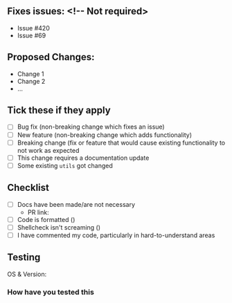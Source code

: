 <!-- Heya! Thanks for the PR. Please fill out this short little form below to help us review this faster-->

## Fixes issues: <!-- Not required>
- Issue #420
- Issue #69

## Proposed Changes:
- Change 1
- Change 2
- ...

## Tick these if they apply
- [ ] Bug fix (non-breaking change which fixes an issue)
- [ ] New feature (non-breaking change which adds functionality)
- [ ] Breaking change (fix or feature that would cause existing functionality to not work as expected
- [ ] This change requires a documentation update
- [ ] Some existing `utils` got changed

## Checklist
- [ ] Docs have been made/are not necessary
    - PR link: 
- [ ] Code is formatted (<link to chapter in contributors.md>)
- [ ] Shellcheck isn't screaming (<link to chapter>)
- [ ] I have commented my code, particularly in hard-to-understand areas

## Testing
OS & Version:

### How have you tested this
<!-- Story time, please!>


